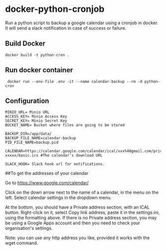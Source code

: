 # docker-python-cronjob
Run a python script to backup a google calendar using a cronjob in docker.
It will send a slack notification in case of success or failure.

## Build Docker
```
docker build -t python-cron .
```
## Run docker container
```
 docker run --env-file .env -it --name calendar-backup --rm -d python-cron
```
## Configuration

```
MINIO_URL= Minio URL
ACCESS_KEY= Minio Access Key
SECRET_KEY= Minio Secret Key
BUCKET_NAME= Bucket where files are going to be stored

BACKUP_DIR=/app/data/
BACKUP_FILE_NAME=calendar-backup
PID_FILE_NAME=backup.pid

CALENDAR=https://calendar.google.com/calendar/ical/xxx%40gmail.com/private-xxxxx/basic.ics #The calendar's download URL

SLACK_HOOK= Slack hook url for notifications.
```

##To get the addresses of your calendar

Go to https://www.google.com/calendar/

Click on the down arrow next to the name of a calendar, in the menu on the left. Select calendar settings in the dropdown menu.

At the bottom, you should have a Private address section, with an ICAL button. Right-click on it, select Copy link address, paste it in the settings.ini, using the formatting above.
If there is no Private address section, you may be using a Google Apps account and then you need to check your organisation's settings.

Note: you can use any http address you like, provided it works with the wget command.
